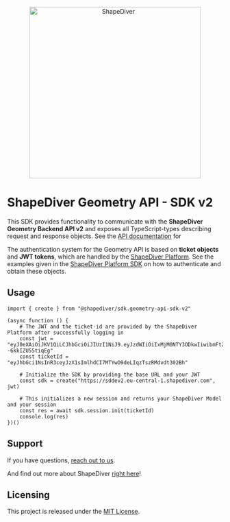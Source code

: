 <p style="text-align: center">
  <a href="https://www.shapediver.com/">
    <img
      alt="ShapeDiver"
      src="https://d2tlksottdg9m1.cloudfront.net/production/assets/images/shapediver_logo_gradient.png"
      width="400"
    />
  </a>
</p>

# ShapeDiver Geometry API - SDK v2
This SDK provides functionality to communicate with the **ShapeDiver Geometry Backend API v2** and exposes all TypeScript-types describing request and response objects.
See the [API documentation](https://sddev2.eu-central-1.shapediver.com/api/docs/) for 

The authentication system for the Geometry API is based on **ticket objects** and **JWT tokens**, which are handled by the [ShapeDiver Platform](https://dev-app.shapediver.com/api/documentation).
See the examples given in the [ShapeDiver Platform SDK](https://github.com/shapediver/PlatformSDKTypeScript/blob/development/packages/sdk.platform-api) on how to authenticate and obtain these objects.

## Usage
```
import { create } from "@shapediver/sdk.geometry-api-sdk-v2"

(async function () {
    # The JWT and the ticket-id are provided by the ShapeDiver Platform after successfully logging in
    const jwt = "eyJ0eXAiOiJKV1QiLCJhbGciOiJIUzI1NiJ9.eyJzdWIiOiIxMjM0NTY3ODkwIiwibmFtZSI6Ikp1c3QgYSB0ZXN0IiwiaWF0IjoxNjE4OTExMjcxLCJleHAiOjE2MTg5MTQ4OTcsImp0aSI6IjYzMjA3ODE3LWJiNWQtNDY3Zi04NzRkLWM4N2EyYzAxYmZlZCJ9.S5Ps_Fx5p6aJxdBOJMBKgpf2SIlp--6kkIZU55tiqEg"
    const ticketId = "eyJhbGci1NsInR3ceyJzX1sImlhdCI7MTYwO9deLIqzTszRMdvdt302Bh"
    
    # Initialize the SDK by providing the base URL and your JWT 
    const sdk = create("https://sddev2.eu-central-1.shapediver.com", jwt)
    
    # This initializes a new session and returns your ShapeDiver Model and your session
    const res = await sdk.session.init(ticketId)
    console.log(res)
})()
```

## Support
If you have questions, <a href="mailto:support@shapediver.com" rel="noopener noreferrer" class="link">reach out to us</a>.

And find out more about ShapeDiver [right here](https://www.shapediver.com/)!

## Licensing
This project is released under the [MIT License](https://github.com/shapediver/GeometryBackendSdkTypeScript/blob/master/packages/sdk.geometry-api-sdk-v2/LICENSE).
